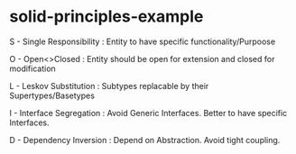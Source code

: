 # solid-principles-example

S - Single Responsibility  : Entity to have specific functionality/Purpoose

O - Open<>Closed           : Entity should be open for extension and closed for modification

L - Leskov Substitution    : Subtypes replacable by their Supertypes/Basetypes

I - Interface Segregation  : Avoid Generic Interfaces. Better to have specific Interfaces.

D - Dependency Inversion   : Depend on Abstraction. Avoid tight coupling.
